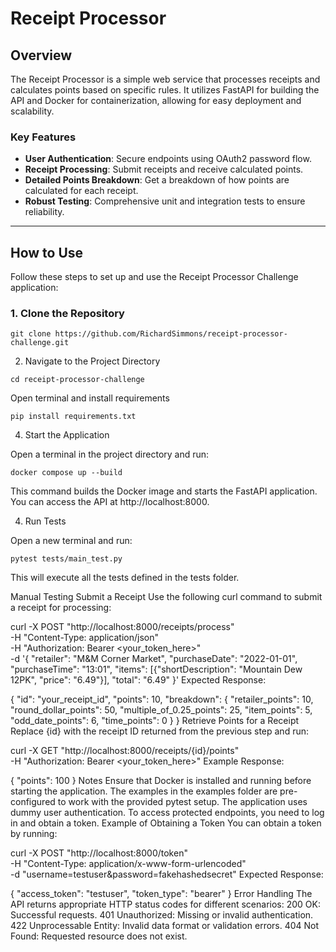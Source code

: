 # Receipt Processor

## Overview

The Receipt Processor is a simple web service that processes receipts and calculates points based on specific rules. It utilizes FastAPI for building the API and Docker for containerization, allowing for easy deployment and scalability.

### Key Features
- **User Authentication**: Secure endpoints using OAuth2 password flow.
- **Receipt Processing**: Submit receipts and receive calculated points.
- **Detailed Points Breakdown**: Get a breakdown of how points are calculated for each receipt.
- **Robust Testing**: Comprehensive unit and integration tests to ensure reliability.

---

## How to Use

Follow these steps to set up and use the Receipt Processor Challenge application:

### 1. Clone the Repository
```
git clone https://github.com/RichardSimmons/receipt-processor-challenge.git
```
2. Navigate to the Project Directory
```
cd receipt-processor-challenge
```
Open terminal and install requirements
```
pip install requirements.txt
```

4. Start the Application

Open a terminal in the project directory and run:
```
docker compose up --build
```
This command builds the Docker image and starts the FastAPI application. You can access the API at http://localhost:8000.


4. Run Tests

Open a new terminal and run:
```
pytest tests/main_test.py
```
This will execute all the tests defined in the tests folder.

Manual Testing
Submit a Receipt
Use the following curl command to submit a receipt for processing:


curl -X POST "http://localhost:8000/receipts/process" \
     -H "Content-Type: application/json" \
     -H "Authorization: Bearer <your_token_here>" \
     -d '{
           "retailer": "M&M Corner Market",
           "purchaseDate": "2022-01-01",
           "purchaseTime": "13:01",
           "items": [{"shortDescription": "Mountain Dew 12PK", "price": "6.49"}],
           "total": "6.49"
         }'
Expected Response:


{
  "id": "your_receipt_id",
  "points": 10,
  "breakdown": {
    "retailer_points": 10,
    "round_dollar_points": 50,
    "multiple_of_0.25_points": 25,
    "item_points": 5,
    "odd_date_points": 6,
    "time_points": 0
  }
}
Retrieve Points for a Receipt
Replace {id} with the receipt ID returned from the previous step and run:


curl -X GET "http://localhost:8000/receipts/{id}/points" \
     -H "Authorization: Bearer <your_token_here>"
Example Response:


{
  "points": 100
}
Notes
Ensure that Docker is installed and running before starting the application.
The examples in the examples folder are pre-configured to work with the provided pytest setup.
The application uses dummy user authentication. To access protected endpoints, you need to log in and obtain a token.
Example of Obtaining a Token
You can obtain a token by running:


curl -X POST "http://localhost:8000/token" \
     -H "Content-Type: application/x-www-form-urlencoded" \
     -d "username=testuser&password=fakehashedsecret"
Expected Response:


{
  "access_token": "testuser",
  "token_type": "bearer"
}
Error Handling
The API returns appropriate HTTP status codes for different scenarios:
200 OK: Successful requests.
401 Unauthorized: Missing or invalid authentication.
422 Unprocessable Entity: Invalid data format or validation errors.
404 Not Found: Requested resource does not exist.
